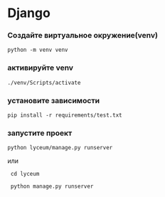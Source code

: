 # Django 
### Создайте виртуальное окружение(venv) 
   
``` python -m venv venv ```
### активируйте venv

``` ./venv/Scripts/activate ```

### установите зависимости 

``` pip install -r requirements/test.txt ```

### запустите проект 

``` python lyceum/manage.py runserver ``` 

или 

``` cd lyceum```

``` python manage.py runserver```

